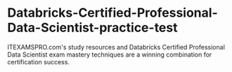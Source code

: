 # Databricks-Certified-Professional-Data-Scientist-practice-test
ITEXAMSPRO.com's study resources and Databricks Certified Professional Data Scientist exam mastery techniques are a winning combination for certification success.
